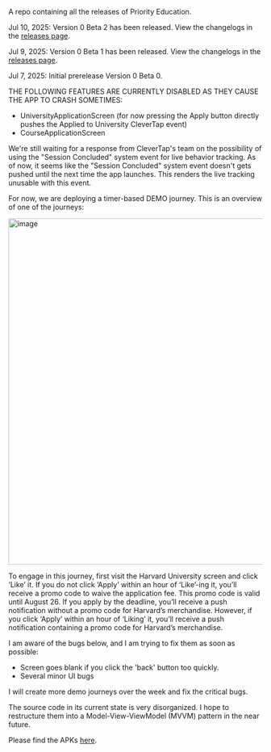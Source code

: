 A repo containing all the releases of Priority Education.

Jul 10, 2025: Version 0 Beta 2 has been released. View the changelogs in the [releases page](https://github.com/beanut/priority-education-release/releases).

Jul 9, 2025: Version 0 Beta 1 has been released. View the changelogs in the [releases page](https://github.com/beanut/priority-education-release/releases).

Jul 7, 2025: Initial prerelease Version 0 Beta 0.

THE FOLLOWING FEATURES ARE CURRENTLY DISABLED AS THEY CAUSE THE APP TO CRASH SOMETIMES:
- UniversityApplicationScreen (for now pressing the Apply button directly pushes the Applied to University CleverTap event)
- CourseApplicationScreen

We're still waiting for a response from CleverTap's team on the possibility of using the "Session Concluded" system event for live behavior tracking. As of now, it seems like the "Session Concluded" system event doesn't gets pushed until the next time the app launches. This renders the live tracking unusable with this event.

For now, we are deploying a timer-based DEMO journey.
This is an overview of one of the journeys:

<img width="686" alt="image" src="https://github.com/user-attachments/assets/53482302-db4d-4108-9b26-1eb765f26750" />

To engage in this journey, first visit the Harvard University screen and click ‘Like’ it.
If you do not click ‘Apply’ within an hour of ‘Like’-ing it, you’ll receive a promo code to waive the application fee. This promo code is valid until August 26. If you apply by the deadline, you’ll receive a push notification without a promo code for Harvard’s merchandise.
However, if you click ‘Apply’ within an hour of ‘Liking’ it, you’ll receive a push notification containing a promo code for Harvard’s merchandise.

I am aware of the bugs below, and I am trying to fix them as soon as possible:
- Screen goes blank if you click the 'back' button too quickly.
- Several minor UI bugs
  
I will create more demo journeys over the week and fix the critical bugs.

The source code in its current state is very disorganized. I hope to restructure them into a Model-View-ViewModel (MVVM) pattern in the near future.

Please find the APKs [here](https://github.com/beanut/priority-education-release/releases).
